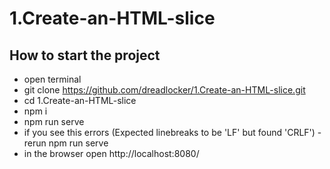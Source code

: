 # 1.Create-an-HTML-slice
## How to start the project
* open terminal
* git clone https://github.com/dreadlocker/1.Create-an-HTML-slice.git
* cd 1.Create-an-HTML-slice
* npm i
* npm run serve
* if you see this errors (Expected linebreaks to be 'LF' but found 'CRLF') - rerun npm run serve
* in the browser open http://localhost:8080/
